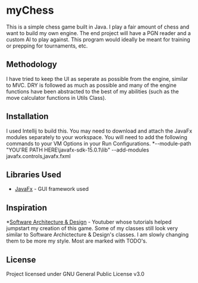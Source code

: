 # myChess
This is a simple chess game built in Java. I play a fair amount of chess and want to build my own engine. The end project will
have a PGN reader and a custom AI to play against. This program would ideally be meant for training or prepping for tournaments, etc.
## Methodology
I have tried to keep the UI as seperate as possible from the engine, similar to MVC. DRY is followed as much as possible and many
of the engine functions have been abstracted to the best of my abilities (such as the move calculator functions in Utils Class).
## Installation
I used Intellij to build this. You may need to download and attach the JavaFx modules separately to your workspace.
You will need to add the following commands to your VM Options in your Run Configurations.
*--module-path "YOU'RE PATH HERE\javafx-sdk-15.0.1\lib" --add-modules javafx.controls,javafx.fxml
## Libraries Used
* [JavaFx](https://gluonhq.com/products/javafx/) - GUI framework used
## Inspiration 
*[Software Architecture & Design](https://www.youtube.com/c/amir650/videos) - Youtuber whose tutorials helped jumpstart my creation of this game.
Some of my classes still look very similar to Software Archictecture & Design's classes. I am slowly changing them to be more my style.
Most are marked with TODO's.
## License
Project licensed under GNU General Public License v3.0